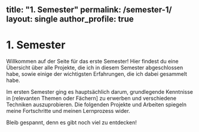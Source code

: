 title: "1. Semester"
permalink: /semester-1/
layout: single
author_profile: true
---

# 1. Semester

Willkommen auf der Seite für das erste Semester! Hier findest du eine Übersicht über alle Projekte, die ich in diesem Semester abgeschlossen habe, sowie einige der wichtigsten Erfahrungen, die ich dabei gesammelt habe.

Im ersten Semester ging es hauptsächlich darum, grundlegende Kenntnisse in [relevanten Themen oder Fächern] zu erwerben und verschiedene Techniken auszuprobieren. Die folgenden Projekte und Arbeiten spiegeln meine Fortschritte und meinen Lernprozess wider.

Bleib gespannt, denn es gibt noch viel zu entdecken!